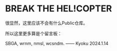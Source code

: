 # BREAK THE HEL!COPTER

很显然，这里应该不会有什么Public仓库。

所以这里更多算是个留言板：

SBGA, wrnm, nmsl, wcsndm.
—— Kyoku 2024.1.14
